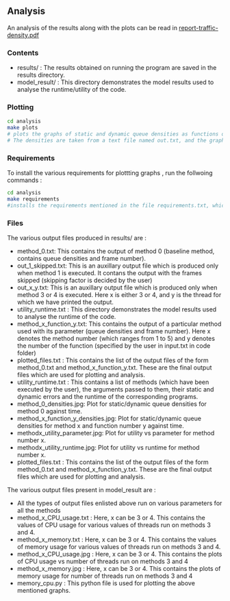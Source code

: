 ## Analysis

An analysis of the results along with the plots can be read in [report-traffic-density.pdf](report-traffic-density.pdf)

### Contents

- results/ : The results obtained on running the program are saved in the results directory.
- model_result/ : This directory demonstrates the model results used to analyse the runtime/utility of the code.

### Plotting

```bash
cd analysis
make plots
# plots the graphs of static and dynamic queue densities as functions of time using matplotlib of python.
# The densities are taken from a text file named out.txt, and the graph is stored as a png image in the results directory.
```

### Requirements

To install the various requirements for plottting graphs , run the follwoing commands :

```bash
cd analysis
make requirements
#installs the requirements mentioned in the file requirements.txt, which include matplotlib, numpy and pandas (the versions used by us in this assignment)
```

### Files

The various output files produced in results/ are :

- method_0.txt: This contains the output of method 0 (baseline method, contains queue densities and frame number).
- out_1_skipped.txt: This is an auxillary output file which is produced only when method 1 is executed. It contans the output with the frames skipped (skipping factor is decided by the user)
- out_x_y.txt: This is an auxillary output file which is produced only when method 3 or 4 is executed. Here x is either 3 or 4, and y is the thread for which we have printed the output.
- utility_runtime.txt : This directory demonstrates the model results used to analyse the runtime of the code.
- method_x_function_y.txt: This contains the output of a particular method used with its parameter (queue densities and frame number). Here x denotes the method number (which ranges from 1 to 5) and y denotes the number of the function (specified by the user in input.txt in code folder)
- plotted_files.txt : This contains the list of the output files of the form method_0.txt and method_x_function_y.txt. These are the final output files which are used for plotting and analysis.
- utility_runtime.txt : This contains a list of methods (which have been executed by the user), the arguments passed to them, their static and dynamic errors and the runtime of the corresponding programs.
- method_0_densities.jpg: Plot for static/dynamic queue densities for method 0 against time.
- method_x_function_y_densities.jpg: Plot for static/dynamic queue densities for method x and function number y against time.
- methodx_utility_parameter.jpg: Plot for utility vs parameter for method number x.
- methodx_utility_runtime.jpg: Plot for utility vs runtime for method number x.
- plotted_files.txt : This contains the list of the output files of the form method_0.txt and method_x_function_y.txt. These are the final output files which are used for plotting and analysis.

The various output files present in model_result are :

- All the types of output files enlisted above run on various parameters for all the methods
- method_x_CPU_usage.txt : Here, x can be 3 or 4. This contains the values of CPU usage for various values of threads run on methods 3 and 4.
- method_x_memory.txt : Here, x can be 3 or 4. This contains the values of memory usage for various values of threads run on methods 3 and 4.
- method_x_CPU_usage.jpg : Here, x can be 3 or 4. This contains the plots of CPU usage vs number of threads run on methods 3 and 4
- method_x_memory.jpg : Here, x can be 3 or 4. This contains the plots of memory usage for number of threads run on methods 3 and 4
- memory_cpu.py : This python file is used for plotting the above mentioned graphs.

